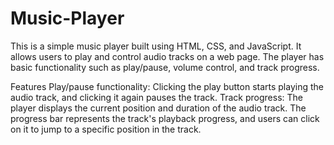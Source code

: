 # Music-Player
This is a simple music player built using HTML, CSS, and JavaScript. It allows users to play and control audio tracks on a web page. The player has basic functionality such as play/pause, volume control, and track progress.

Features
Play/pause functionality: Clicking the play button starts playing the audio track, and clicking it again pauses the track.
Track progress: The player displays the current position and duration of the audio track. The progress bar represents the track's playback progress, and users can click on it to jump to a specific position in the track.
